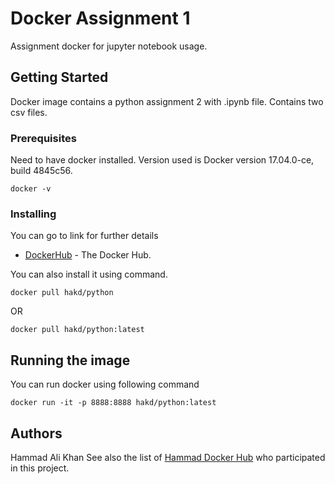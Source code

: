# Docker Assignment 1

Assignment docker for jupyter notebook usage.

## Getting Started

Docker image contains a python assignment 2 with .ipynb file. Contains two csv files.

### Prerequisites

Need to have docker installed.
Version used is Docker version 17.04.0-ce, build 4845c56.
```
docker -v
```

### Installing

You can go to link for further details
* [DockerHub](https://hub.docker.com/r/hakd/python/) - The Docker Hub.

You can also install it using command.
```
docker pull hakd/python
```
OR
```
docker pull hakd/python:latest
```

## Running the image

You can run docker using following command
```
docker run -it -p 8888:8888 hakd/python:latest
```

## Authors

Hammad Ali Khan
See also the list of [Hammad Docker Hub](https://hub.docker.com/u/hakd/) who participated in this project.
